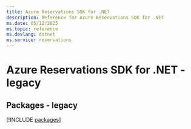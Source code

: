 ```yaml
---
title: Azure Reservations SDK for .NET
description: Reference for Azure Reservations SDK for .NET
ms.date: 05/12/2025
ms.topic: reference
ms.devlang: dotnet
ms.service: reservations
---
```

# Azure Reservations SDK for .NET - legacy
## Packages - legacy
[!INCLUDE [packages](reservations-index.md)]